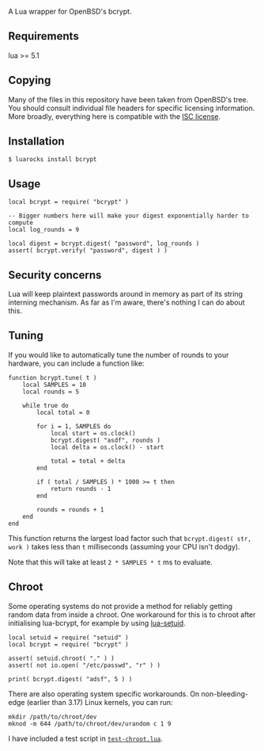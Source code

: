 A Lua wrapper for OpenBSD's bcrypt.


Requirements
------------

lua >= 5.1


Copying
-------

Many of the files in this repository have been taken from OpenBSD's
tree. You should consult individual file headers for specific licensing
information. More broadly, everything here is compatible with the [ISC
license][ISC].

[ISC]: http://en.wikipedia.org/wiki/ISC_license


Installation
------------

	$ luarocks install bcrypt


Usage
-----

	local bcrypt = require( "bcrypt" )
	
	-- Bigger numbers here will make your digest exponentially harder to compute
	local log_rounds = 9
	
	local digest = bcrypt.digest( "password", log_rounds )
	assert( bcrypt.verify( "password", digest ) )


Security concerns
-----------------

Lua will keep plaintext passwords around in memory as part of its string
interning mechanism. As far as I'm aware, there's nothing I can do about
this.


Tuning
------

If you would like to automatically tune the number of rounds to your
hardware, you can include a function like:

	function bcrypt.tune( t )
		local SAMPLES = 10
		local rounds = 5
	
		while true do
			local total = 0
	
			for i = 1, SAMPLES do
				local start = os.clock()
				bcrypt.digest( "asdf", rounds )
				local delta = os.clock() - start
	
				total = total + delta
			end
	
			if ( total / SAMPLES ) * 1000 >= t then
				return rounds - 1
			end
	
			rounds = rounds + 1
		end
	end

This function returns the largest load factor such that `bcrypt.digest(
str, work )` takes less than `t` milliseconds (assuming your CPU isn't
dodgy).

Note that this will take at least `2 * SAMPLES * t` ms to evaluate.


Chroot
------

[lua-setuid]: https://github.com/mikejsavage/lua-setuid
[test-chroot]: https://github.com/mikejsavage/lua-bcrypt/blob/master/test-chroot.lua

Some operating systems do not provide a method for reliably getting
random data from inside a chroot. One workaround for this is to chroot
after initialising lua-bcrypt, for example by using
[lua-setuid][lua-setuid].

	local setuid = require( "setuid" )
	local bcrypt = require( "bcrypt" )
	
	assert( setuid.chroot( "." ) )
	assert( not io.open( "/etc/passwd", "r" ) )
	
	print( bcrypt.digest( "adsf", 5 ) )

There are also operating system specific workarounds. On
non-bleeding-edge (earlier than 3.17) Linux kernels, you can run:

	mkdir /path/to/chroot/dev
	mknod -m 644 /path/to/chroot/dev/urandom c 1 9

I have included a test script in [`test-chroot.lua`][test-chroot]. 
